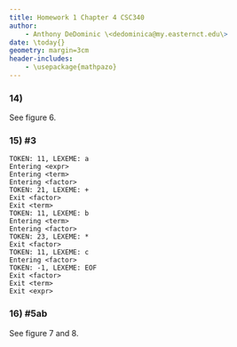 ```yaml
---
title: Homework 1 Chapter 4 CSC340
author:
    - Anthony DeDominic \<dedominica@my.easternct.edu\>
date: \today{}
geometry: margin=3cm
header-includes:
	- \usepackage{mathpazo}
---
```


### 14)

See figure 6.

### 15) \#3

	TOKEN: 11, LEXEME: a
	Entering <expr>
	Entering <term>
	Entering <factor>
	TOKEN: 21, LEXEME: +
	Exit <factor>
	Exit <term>
	TOKEN: 11, LEXEME: b
	Entering <term>
	Entering <factor>
	TOKEN: 23, LEXEME: *
	Exit <factor>
	TOKEN: 11, LEXEME: c
	Entering <factor>
	TOKEN: -1, LEXEME: EOF
	Exit <factor>
	Exit <term>
	Exit <expr>

### 16) \#5ab

See figure 7 and 8.
